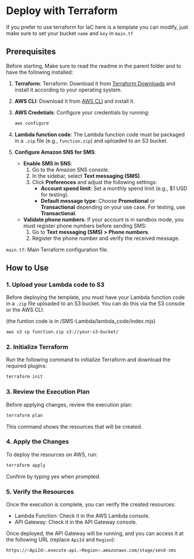 # Deploy with Terraform

If you prefer to use terraform for IaC here is a template you can modify, just make sure to set your bucket `name` and `key` in `main.tf`

## Prerequisites

Before starting, Make sure to read the readme in the parent folder and to have the following installed:

1. **Terraform**: Terraform: Download it from [Terraform Downloads](https://www.terraform.io/downloads) and install it according to your operating system.
2. **AWS CLI**: Download it from [AWS CLI](https://aws.amazon.com/cli/) and install it.
3. **AWS Credetials**: Configure your credentials by running:

   ```bash
   aws configure
    ```

4. **Lambda function code**: The Lambda function code must be packaged in a `.zip` file (e.g., `function.zip`) and uploaded to an S3 bucket.
5. **Configure Amazon SNS for SMS**:
   - **Enable SMS in SNS**:
     1. Go to the Amazon SNS console.
     2. In the sidebar, select **Text messaging (SMS)**.
     3. Click **Preferences** and adjust the following settings:
        - **Account spend limit**: Set a monthly spend limit (e.g., $1 USD for testing).
        - **Default message type**: Choose **Promotional** or **Transactional** depending on your use case. For testing, use **Transactional**.
   - **Validate phone numbers**:
     If your account is in sandbox mode, you must register phone numbers before sending SMS:
     1. Go to **Text messaging (SMS) > Phone numbers**.
     2. Register the phone number and verify the received message.

`main.tf`: Main Terraform configuration file.

## How to Use

### 1. **Upload your Lambda code to S3**

Before deploying the template, you must have your Lambda function code in a `.zip` file uploaded to an S3 bucket. You can do this via the S3 console or the AWS CLI.

(the funtion code is in /SMS-Lambda/lambda_code/index.mjs)

```bash
aws s3 cp function.zip s3://your-s3-bucket/
```

### 2. **Initialize Terraform**

Run the following command to initialize Terraform and download the required plugins:

```bash
terraform init
```

### 3. **Review the Execution Plan**

Before applying changes, review the execution plan:

```bash
terraform plan
```

This command shows the resources that will be created.

### 4. **Apply the Changes**

To deploy the resources on AWS, run:

```bash
terraform apply
```

Confirm by typing yes when prompted.

### 5. **Verify the Resources**

Once the execution is complete, you can verify the created resources:

- Lambda Function: Check it in the AWS Lambda console.
- API Gateway: Check it in the API Gateway console.

 Once deployed, the API Gateway will be running, and you can access it at the following URL (replace `ApiId` and `Region`):

```bash
https://<ApiId>.execute-api.<Region>.amazonaws.com/stage/send-sms
```
